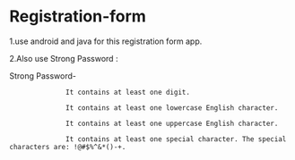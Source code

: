 # Registration-form

1.use android and java for this registration form app.






2.Also use Strong Password :


 Strong Password- 
 
                  It contains at least one digit.
                  
                  It contains at least one lowercase English character.
                  
                  It contains at least one uppercase English character.
                  
                  It contains at least one special character. The special characters are: !@#$%^&*()-+.

